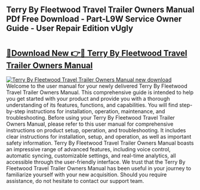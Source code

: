 ## Terry By Fleetwood Travel Trailer Owners Manual PDf Free Download - Part-L9W Service Owner Guide - User Repair Edition vUgly

# <h2><a href="http://bc8346.oget.top/?id=Terry+By+Fleetwood+Travel+Trailer+Owners+Manual">🔗Download New 👉🔴 Terry By Fleetwood Travel Trailer Owners Manual</a></h2>

[![Terry By Fleetwood Travel Trailer Owners Manual new download](https://i.imgur.com/5g1atiW.png)](http://bc8346.oget.top/?id=Terry+By+Fleetwood+Travel+Trailer+Owners+Manual)
Welcome to the user manual for your newly delivered Terry By Fleetwood Travel Trailer Owners Manual. This comprehensive guide is intended to help you get started with your product and provide you with a thorough understanding of its features, functions, and capabilities. You will find step-by-step instructions for installation, operation, maintenance, and troubleshooting. Before using your Terry By Fleetwood Travel Trailer Owners Manual, please refer to this user manual for comprehensive instructions on product setup, operation, and troubleshooting. It includes clear instructions for installation, setup, and operation, as well as important safety information. Terry By Fleetwood Travel Trailer Owners Manual boasts an impressive range of advanced features, including voice control, automatic syncing, customizable settings, and real-time analytics, all accessible through the user-friendly interface. We trust that the Terry By Fleetwood Travel Trailer Owners Manual has been useful in your journey to familiarize yourself with your new acquisition. Should you require assistance, do not hesitate to contact our support team.
